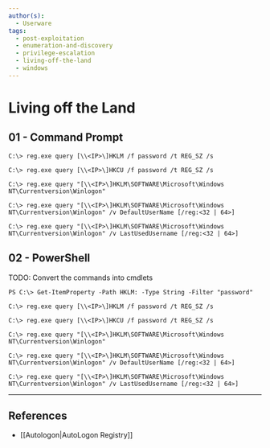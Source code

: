 ```yaml
---
author(s):
  - Userware
tags:
  - post-exploitation
  - enumeration-and-discovery
  - privilege-escalation
  - living-off-the-land
  - windows
---
```

# Living off the Land

## 01 - Command Prompt

```
C:\> reg.exe query [\\<IP>\]HKLM /f password /t REG_SZ /s

C:\> reg.exe query [\\<IP>\]HKCU /f password /t REG_SZ /s

C:\> reg.exe query "[\\<IP>\]HKLM\SOFTWARE\Microsoft\Windows NT\Currentversion\Winlogon"

C:\> reg.exe query "[\\<IP>\]HKLM\SOFTWARE\Microsoft\Windows NT\Currentversion\Winlogon" /v DefaultUserName [/reg:<32 | 64>]

C:\> reg.exe query "[\\<IP>\]HKLM\SOFTWARE\Microsoft\Windows NT\Currentversion\Winlogon" /v LastUsedUsername [/reg:<32 | 64>]
```

## 02 - PowerShell

TODO: Convert the commands into cmdlets

```
PS C:\> Get-ItemProperty -Path HKLM: -Type String -Filter "password"

C:\> reg.exe query [\\<IP>\]HKLM /f password /t REG_SZ /s

C:\> reg.exe query [\\<IP>\]HKCU /f password /t REG_SZ /s

C:\> reg.exe query "[\\<IP>\]HKLM\SOFTWARE\Microsoft\Windows NT\Currentversion\Winlogon"

C:\> reg.exe query "[\\<IP>\]HKLM\SOFTWARE\Microsoft\Windows NT\Currentversion\Winlogon" /v DefaultUserName [/reg:<32 | 64>]

C:\> reg.exe query "[\\<IP>\]HKLM\SOFTWARE\Microsoft\Windows NT\Currentversion\Winlogon" /v LastUsedUsername [/reg:<32 | 64>]
```

---
## References

- [[Autologon|AutoLogon Registry]]